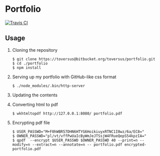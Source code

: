 # Portfolio

[![Travis CI](https://travis-ci.org/toVersus/portfolio.svg?branch=master)](https://travis-ci.org/toVersus/portfolio)

## Usage

1. Cloning the repository

    ```
    $ git clone https://toversus@bitbucket.org/toversus/portfolio.git
    $ cd ./portfolio
    $ npm install
    ```

2. Serving up my portfolio with GitHub-like css format

    ```
    $ ./node_modules/.bin/http-server
    ```

3. Updating the contents

4. Converting html to pdf

    ```
    $ wkhtmltopdf http://127.0.0.1:8080/ portfolio.pdf
    ```

5. Encrypting pdf file

    ```
    $ USER_PASSWD="M+F0hWBR57DHN6HTYG6HoikiuyxRTNC1I0wz/6a/EC8="
    $ OWNER_PASSWD="pl/vt/vffPwUaIcByWmJeJTSsjW4FRueQepS54kpzIA="
    $ qpdf  --encrypt $USER_PASSWD $OWNER_PASSWD 40 --print=n --modify=n --extract=n --annotate=n -- portfolio.pdf encrypted-portfolio.pdf
    ```
